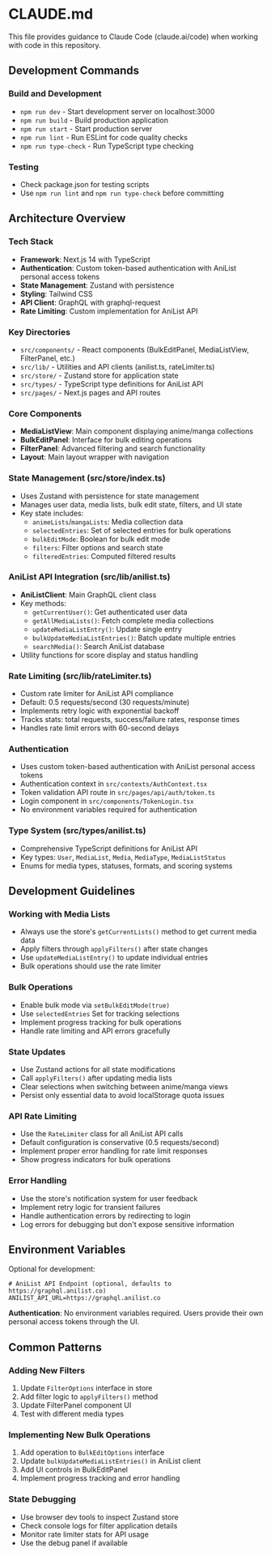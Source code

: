 # CLAUDE.md

This file provides guidance to Claude Code (claude.ai/code) when working with code in this repository.

## Development Commands

### Build and Development
- `npm run dev` - Start development server on localhost:3000
- `npm run build` - Build production application
- `npm run start` - Start production server
- `npm run lint` - Run ESLint for code quality checks
- `npm run type-check` - Run TypeScript type checking

### Testing
- Check package.json for testing scripts
- Use `npm run lint` and `npm run type-check` before committing

## Architecture Overview

### Tech Stack
- **Framework**: Next.js 14 with TypeScript
- **Authentication**: Custom token-based authentication with AniList personal access tokens
- **State Management**: Zustand with persistence
- **Styling**: Tailwind CSS
- **API Client**: GraphQL with graphql-request
- **Rate Limiting**: Custom implementation for AniList API

### Key Directories
- `src/components/` - React components (BulkEditPanel, MediaListView, FilterPanel, etc.)
- `src/lib/` - Utilities and API clients (anilist.ts, rateLimiter.ts)
- `src/store/` - Zustand store for application state
- `src/types/` - TypeScript type definitions for AniList API
- `src/pages/` - Next.js pages and API routes

### Core Components
- **MediaListView**: Main component displaying anime/manga collections
- **BulkEditPanel**: Interface for bulk editing operations
- **FilterPanel**: Advanced filtering and search functionality
- **Layout**: Main layout wrapper with navigation

### State Management (src/store/index.ts)
- Uses Zustand with persistence for state management
- Manages user data, media lists, bulk edit state, filters, and UI state
- Key state includes:
  - `animeLists`/`mangaLists`: Media collection data
  - `selectedEntries`: Set of selected entries for bulk operations
  - `bulkEditMode`: Boolean for bulk edit mode
  - `filters`: Filter options and search state
  - `filteredEntries`: Computed filtered results

### AniList API Integration (src/lib/anilist.ts)
- **AniListClient**: Main GraphQL client class
- Key methods:
  - `getCurrentUser()`: Get authenticated user data
  - `getAllMediaLists()`: Fetch complete media collections
  - `updateMediaListEntry()`: Update single entry
  - `bulkUpdateMediaListEntries()`: Batch update multiple entries
  - `searchMedia()`: Search AniList database
- Utility functions for score display and status handling

### Rate Limiting (src/lib/rateLimiter.ts)
- Custom rate limiter for AniList API compliance
- Default: 0.5 requests/second (30 requests/minute)
- Implements retry logic with exponential backoff
- Tracks stats: total requests, success/failure rates, response times
- Handles rate limit errors with 60-second delays

### Authentication
- Uses custom token-based authentication with AniList personal access tokens
- Authentication context in `src/contexts/AuthContext.tsx`
- Token validation API route in `src/pages/api/auth/token.ts`
- Login component in `src/components/TokenLogin.tsx`
- No environment variables required for authentication

### Type System (src/types/anilist.ts)
- Comprehensive TypeScript definitions for AniList API
- Key types: `User`, `MediaList`, `Media`, `MediaType`, `MediaListStatus`
- Enums for media types, statuses, formats, and scoring systems

## Development Guidelines

### Working with Media Lists
- Always use the store's `getCurrentLists()` method to get current media data
- Apply filters through `applyFilters()` after state changes
- Use `updateMediaListEntry()` to update individual entries
- Bulk operations should use the rate limiter

### Bulk Operations
- Enable bulk mode via `setBulkEditMode(true)`
- Use `selectedEntries` Set for tracking selections
- Implement progress tracking for bulk operations
- Handle rate limiting and API errors gracefully

### State Updates
- Use Zustand actions for all state modifications
- Call `applyFilters()` after updating media lists
- Clear selections when switching between anime/manga views
- Persist only essential data to avoid localStorage quota issues

### API Rate Limiting
- Use the `RateLimiter` class for all AniList API calls
- Default configuration is conservative (0.5 requests/second)
- Implement proper error handling for rate limit responses
- Show progress indicators for bulk operations

### Error Handling
- Use the store's notification system for user feedback
- Implement retry logic for transient failures
- Handle authentication errors by redirecting to login
- Log errors for debugging but don't expose sensitive information

## Environment Variables

Optional for development:
```env
# AniList API Endpoint (optional, defaults to https://graphql.anilist.co)
ANILIST_API_URL=https://graphql.anilist.co
```

**Authentication**: No environment variables required. Users provide their own personal access tokens through the UI.

## Common Patterns

### Adding New Filters
1. Update `FilterOptions` interface in store
2. Add filter logic to `applyFilters()` method
3. Update FilterPanel component UI
4. Test with different media types

### Implementing New Bulk Operations
1. Add operation to `BulkEditOptions` interface
2. Update `bulkUpdateMediaListEntries()` in AniList client
3. Add UI controls in BulkEditPanel
4. Implement progress tracking and error handling

### State Debugging
- Use browser dev tools to inspect Zustand store
- Check console logs for filter application details
- Monitor rate limiter stats for API usage
- Use the debug panel if available